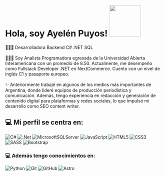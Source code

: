 # Hola, soy Ayelén Puyos! <img src="https://media.giphy.com/media/lGhBlBMIN2XsEteTN3/giphy.gif" width="100"/>
👩🏻‍💻 Desarrolladora Backend C# .NET SQL<br/><br/>
👩🏻‍🎓 Soy Analista Programadora egresada de la Universidad Abierta Interamericana con un promedio de 8.50. Actualmente, me desempeño como Fullstack Developer .NET en NextCommerce. Cuento con un nivel de inglés C1 y pasaporte europeo.
<br/><br/>
✨ Anteriormente trabajé en algunos de los medios más importantes de Argentina, donde lideré equipos de producción periodística y comunicación. Además, tengo experiencia en redacción y generación de contenido digital para plataformas y redes sociales, lo que impulsó mi desarrollo como SEO content writer.

## 💻 Mi perfil se centra en:
![C#](https://img.shields.io/badge/c%23-%23239120.svg?style=for-the-badge&logo=csharp&logoColor=white)
![.Net](https://img.shields.io/badge/.NET-5C2D91?style=for-the-badge&logo=.net&logoColor=white)
![MicrosoftSQLServer](https://img.shields.io/badge/Microsoft%20SQL%20Server-CC2927?style=for-the-badge&logo=microsoft%20sql%20server&logoColor=white)
![JavaScript](https://img.shields.io/badge/javascript-%23323330.svg?style=for-the-badge&logo=javascript&logoColor=%23F7DF1E)
![HTML5](https://img.shields.io/badge/html5-%23E34F26.svg?style=for-the-badge&logo=html5&logoColor=white)
![CSS3](https://img.shields.io/badge/css3-%231572B6.svg?style=for-the-badge&logo=css3&logoColor=white)
![SASS](https://img.shields.io/badge/SASS-hotpink.svg?style=for-the-badge&logo=SASS&logoColor=white)
![Bootstrap](https://img.shields.io/badge/bootstrap-%238511FA.svg?style=for-the-badge&logo=bootstrap&logoColor=white)

### 💻 Además tengo conocimientos en:

![Python](https://img.shields.io/badge/python-3670A0?style=for-the-badge&logo=python&logoColor=ffdd54)
![Git](https://img.shields.io/badge/git-%23F05033.svg?style=for-the-badge&logo=git&logoColor=white)
![GitHub](https://img.shields.io/badge/github-%23121011.svg?style=for-the-badge&logo=github&logoColor=white)
![Astro](https://img.shields.io/badge/astro-%232C2052.svg?style=for-the-badge&logo=astro&logoColor=white)

<!--
**AshPuyos/AshPuyos** is a ✨ _special_ ✨ repository because its `README.md` (this file) appears on your GitHub profile.

Here are some ideas to get you started:

- 🔭 I’m currently working on ...
- 🌱 I’m currently learning ...
- 👯 I’m looking to collaborate on ...
- 🤔 I’m looking for help with ...
- 💬 Ask me about ...
- 📫 How to reach me: ...
- 😄 Pronouns: ...
- ⚡ Fun fact: ...
-->
